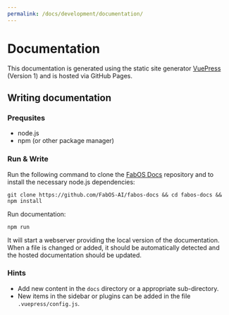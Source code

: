 ```yaml
---
permalink: /docs/development/documentation/
---
```


# Documentation

This documentation is generated using the static site generator [VuePress](https://vuepress.vuejs.org) (Version 1) and is hosted via GitHub Pages.

## Writing documentation

### Prequsites

* node.js
* npm (or other package manager)

### Run & Write

Run the following command to clone the  [FabOS Docs](https://github.com/FabOS-AI/fabos-docs) repository and to install the necessary node.js dependencies:
```
git clone https://github.com/FabOS-AI/fabos-docs && cd fabos-docs && npm install
```

Run documentation:
```
npm run
```
It will start a webserver providing the local version of the documentation. When a file is changed or added, it should be automatically detected and the hosted documentation should be updated.

### Hints

* Add new content in the `docs` directory or a appropriate  sub-directory.
* New items in the sidebar or plugins can be added in the file `.vuepress/config.js`.